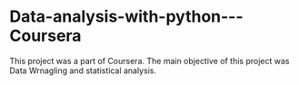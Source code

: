 # Data-analysis-with-python---Coursera

This project was a part of Coursera. The main objective of this project was Data Wrnagling and statistical analysis. 
